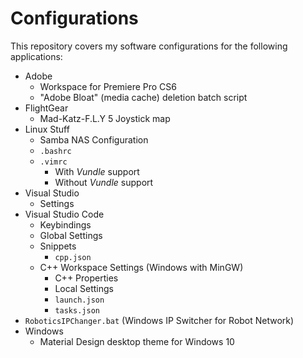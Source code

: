 # Configurations

This repository covers my software configurations for the following applications:

- Adobe
  - Workspace for Premiere Pro CS6
  - "Adobe Bloat" (media cache) deletion batch script
- FlightGear
  - Mad-Katz-F.L.Y 5 Joystick map
- Linux Stuff
  - Samba NAS Configuration
  - `.bashrc`
  - `.vimrc`
    - With *Vundle* support
    - Without *Vundle* support
- Visual Studio
  - Settings
- Visual Studio Code
  - Keybindings
  - Global Settings
  - Snippets
    - `cpp.json`
  - C++ Workspace Settings (Windows with MinGW)
    - C++ Properties
    - Local Settings
    - `launch.json`
    - `tasks.json`
- `RoboticsIPChanger.bat` (Windows IP Switcher for Robot Network)
- Windows
  - Material Design desktop theme for Windows 10
